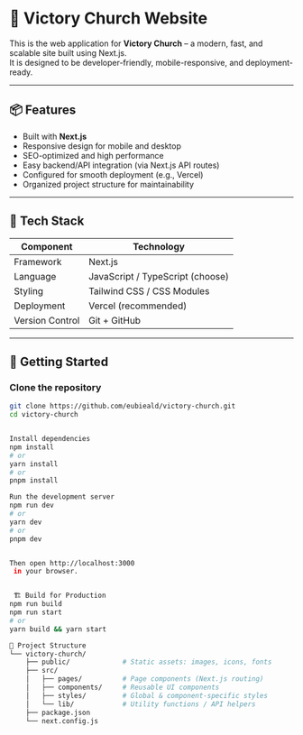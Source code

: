 # 🚀 Victory Church Website

This is the web application for **Victory Church** – a modern, fast, and scalable site built using Next.js.  
It is designed to be developer-friendly, mobile-responsive, and deployment-ready.

---

## 📦 Features

- Built with **Next.js**
- Responsive design for mobile and desktop
- SEO-optimized and high performance
- Easy backend/API integration (via Next.js API routes)
- Configured for smooth deployment (e.g., Vercel)
- Organized project structure for maintainability

---

## 🧰 Tech Stack

| Component        | Technology                        |
|------------------|-----------------------------------|
| Framework        | Next.js                           |
| Language         | JavaScript / TypeScript (choose) |
| Styling          | Tailwind CSS / CSS Modules        |
| Deployment       | Vercel (recommended)              |
| Version Control  | Git + GitHub                      |

---

## 🚀 Getting Started

### Clone the repository
```bash
git clone https://github.com/eubieald/victory-church.git
cd victory-church


Install dependencies
npm install
# or
yarn install
# or
pnpm install

Run the development server
npm run dev
# or
yarn dev
# or
pnpm dev


Then open http://localhost:3000
 in your browser.


 🏗 Build for Production
npm run build
npm run start
# or
yarn build && yarn start

🧩 Project Structure
└── victory-church/
    ├── public/             # Static assets: images, icons, fonts
    ├── src/
    │   ├── pages/          # Page components (Next.js routing)
    │   ├── components/     # Reusable UI components
    │   ├── styles/         # Global & component-specific styles
    │   └── lib/            # Utility functions / API helpers
    ├── package.json
    └── next.config.js


    
